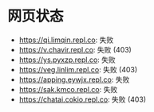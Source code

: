 # 网页状态
- https://qi.limqin.repl.co: 失败
- https://v.chavir.repl.co: 失败 (403)
- https://ys.pyxzp.repl.co: 失败
- https://veg.linlim.repl.co: 失败 (403)
- https://apping.eywjx.repl.co: 失败
- https://sak.kmco.repl.co: 失败
- https://chatai.cokio.repl.co: 失败 (403)
